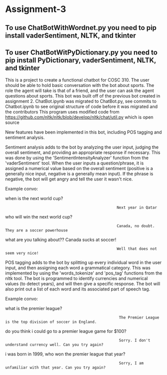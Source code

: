 # Assignment-3

## To use ChatBotWithWordnet.py you need to pip install vaderSentiment, NLTK, and tkinter
## To user ChatBotWitPyDictionary.py you need to pip install PyDictionary, vaderSentiment, NLTK, and tkinter

This is a project to create a functional chatbot for COSC 310. The user should be able to hold basic conversation with the bot about sports. The role the agent will take is that of a friend, and the user can ask the agent questions about sports. This bot was built off of the previous bot created in assignment 2.
ChatBot.ipynb was migrated to ChatBot.py, see commits to Chatbot.ipynb to see original structure of code before it was migrated and the contributors
This program uses modified code from https://github.com/nltk/nltk/blob/develop/nltk/chat/util.py which is open source

New features have been implemented in this bot, including POS tagging and sentiment analysis.

Sentiment analysis adds to the bot by analyzing the user input, judging the overall sentiment, and providing an appropriate response if necessary. This was done by using the 'SentimentIntensityAnalyzer' function from the 'vaderSentiment' tool. When the user inputs a question/phrase, it is assigned a numerical value based on the overall sentiment (positive is a generally nice input, negative is a generally mean input). If the phrase is negative, the bot will get angry and tell the user it wasn't nice.

Example convo:

when is the next world cup?

                                                      Next year in Qatar
                                                      
who will win the next world cup?

                                                      Canada, no doubt. They are a soccer powerhouse
                                                      
what are you talking about?? Canada sucks at soccer!

                                                      Well that does not seem very nice!
                

POS tagging adds to the bot by splitting up every individual word in the user input, and then assigning each word a grammatical category. This was implemented by using the 'words_tokenize' and 'pos_tag' functions from the nltk tool. The bot is programmed to identify currencies and numerical values (to detect years), and will then give a specific response. The bot will also print out a list of each word and its associated part of speech tag.

Example convo:

what is the premier league?

                                                       The Premier League is the top division of soccer in England.
                                                       
do you think i could go to a premier league game for $100?

                                                       Sorry. I don't understand currency well. Can you try again?
                                             
i was born in 1999, who won the premier league that year?

                                                       Sorry, I am unfamiliar with that year. Can you try again?

